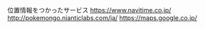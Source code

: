 位置情報をつかったサービス
https://www.navitime.co.jp/
http://pokemongo.nianticlabs.com/ja/
https://maps.google.co.jp/
